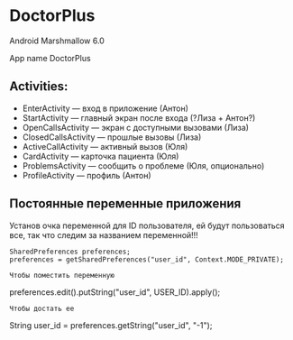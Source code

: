 # DoctorPlus

Android Marshmallow 6.0

App name DoctorPlus

## Activities:

* EnterActivity — вход в приложение (Антон)
* StartActivity — главный экран после входа (?Лиза + Антон?)
* OpenCallsActivity — экран с доступными вызовами (Лиза)
* ClosedCallsActivity — прошлые вызовы (Лиза)
* ActiveCallActivity — активный вызов (Юля)
* CardActivity — карточка пациента (Юля)
* ProblemsActivity — сообщить о проблеме (Юля, опционально)
* ProfileActivity — профиль (Антон)

## Постоянные переменные приложения

Установ очка переменной для ID пользователя, ей будут пользоваться все, так что следим за названием переменной!!!
```
SharedPreferences preferences;
preferences = getSharedPreferences("user_id", Context.MODE_PRIVATE);

Чтобы поместить переменную 

```

preferences.edit().putString("user_id", USER_ID).apply();

```
Чтобы достать ее

```

String user_id = preferences.getString("user_id", "-1");

```